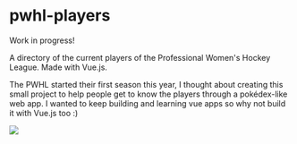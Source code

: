 # pwhl-players

Work in progress!

A directory of the current players of the Professional Women's Hockey League. Made with Vue.js.

The PWHL started their first season this year, I thought about creating this small project to help people get to know the players through a pokédex-like web app. I wanted to keep building and learning vue apps so why not build it with Vue.js too :)

![](https://tenor.com/gnFRWnryuhy.gif)
